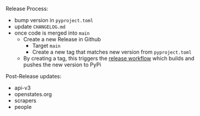 Release Process:

* bump version in `pyproject.toml`
* update `CHANGELOG.md`
* once code is merged into `main`
  * Create a new Release in Github
    * Target `main`
    * Create a new tag that matches new version from `pyproject.toml`
  * By creating a tag, this triggers the [release workflow](./.github/workflows/release.yml) which builds and
    pushes the new version to PyPi

Post-Release updates:

* api-v3
* openstates.org
* scrapers
* people
